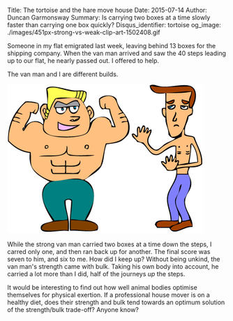 Title: The tortoise and the hare move house
Date: 2015-07-14
Author: Duncan Garmonsway
Summary: Is carrying two boxes at a time slowly faster than carrying one box quickly?
Disqus_identifier: tortoise
og_image: ./images/451px-strong-vs-weak-clip-art-1502408.gif

Someone in my flat emigrated last week, leaving behind 13 boxes for the shipping
company.  When the van man arrived and saw the 40 steps leading up to our flat,
he nearly passed out.  I offered to help.

The van man and I are different builds.

![](./images/451px-strong-vs-weak-clip-art-1502408.gif)

While the strong van man carried two boxes at a time down the steps, I carred
only one, and then ran back up for another.  The final score was seven to him,
and six to me.  How did I keep up?  Without being unkind, the van man's strength
came with bulk.  Taking his own body into account, he carried a lot more than I
did, half of the journeys *up* the steps.

It would be interesting to find out how well animal bodies optimise themselves
for physical exertion.  If a professional house mover is on a healthy diet, does
their strength and bulk tend towards an optimum solution of the strength/bulk
trade-off?  Anyone know?

